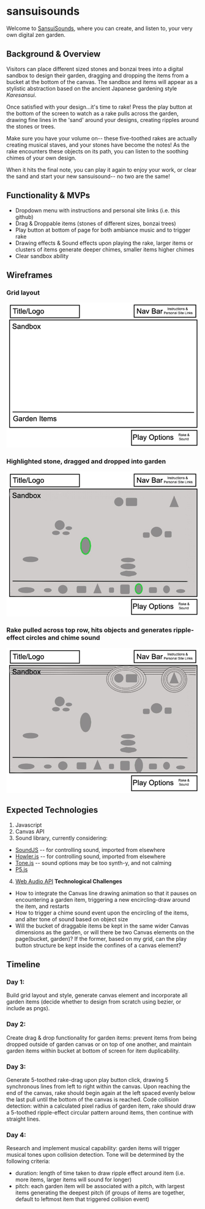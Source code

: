 # sansuisounds

Welcome to [SansuiSounds](https://beccaburten.github.io/sansuisounds/), where you can create, and listen to, your very own digital zen garden.   

## Background & Overview  

Visitors can place different sized stones and bonzai trees into a digital sandbox to design their garden, dragging and dropping the items from a bucket at the 
bottom of the canvas. The sandbox and items will appear as a stylistic abstraction based on the ancient Japanese gardening style *Karesansui*.

Once satisfied with your design...it's time to rake! 
Press the play button at the bottom of the screen to watch as a rake pulls across the garden, drawing fine lines in the 'sand' around your designs, creating ripples around the stones or trees.

Make sure you have your volume on-- these five-toothed rakes are actually creating musical staves, and your stones have become the notes! As the rake encounters these objects on its path, you can listen to the soothing chimes of your own design.

When it hits the final note, you can play it again to enjoy your work, or clear the sand and start your new sansuisound-- no two are the same!


## Functionality & MVPs

- Dropdown menu with instructions and personal site links (i.e. this github)
- Drag & Droppable items (stones of different sizes, bonzai trees)
- Play button at bottom of page for both ambiance music and to trigger rake
- Drawing effects & Sound effects upon playing the rake, larger items or clusters of items generate deeper chimes, smaller items higher chimes
- Clear sandbox ability

## Wireframes
### Grid layout
![wireframe-1](https://github.com/beccaburten/sansuisounds/blob/master/src/images/wireframes/Wireframe%201.jpg)

### Highlighted stone, dragged and dropped into garden
![wireframe-2](https://github.com/beccaburten/sansuisounds/blob/master/src/images/wireframes/Wireframe%202.jpg)


### Rake pulled across top row, hits objects and generates ripple-effect circles and chime sound 
![wireframe-3](https://github.com/beccaburten/sansuisounds/blob/master/src/images/wireframes/Wireframe%203.jpg)


## Expected Technologies
1. Javascript
2. Canvas API
3. Sound library, currently considering:
- [SoundJS](https://createjs.com/soundjs) -- for controlling sound, imported from elsewhere
- [Howler.js](https://github.com/goldfire/howler.js#documentation) -- for controlling sound, imported from elsewhere
- [Tone.js](https://tonejs.github.io/) -- sound options may be too synth-y, and not calming
- [P5.js](https://p5js.org/examples/sound-load-and-play-sound.html)
4. [Web Audio API](https://developer.mozilla.org/en-US/docs/Web/API/Web_Audio_API)
**Technological Challenges**
- How to integrate the Canvas line drawing animation so that it pauses on encountering a garden item, triggering a new encircling-draw around the item, and restarts
- How to trigger a chime sound event upon the encircling of the items, and alter tone of sound based on object size
- Will the bucket of draggable items be kept in the same wider Canvas dimensions as the garden, or will there be two Canvas elements on the page(bucket, garden)? If the former, based on my grid, can the play button structure be kept inside the confines of a canvas element?

## Timeline
### Day 1: 
Build grid layout and style, generate canvas element and incorporate all garden items (decide whether to design from scratch using bezier, or include as pngs).

### Day 2:
Create drag & drop functionality for garden items: prevent items from being dropped outside of garden canvas or on top of one another, and maintain garden items within bucket at bottom of screen for item duplicability.  

### Day 3:
Generate 5-toothed rake-drag upon play button click, drawing 5 synchronous lines from left to right within the canvas. Upon reaching the end of the canvas, rake should begin again at the left spaced evenly below the last pull until the bottom of the canvas is reached. Code collision detection: within a calculated pixel radius of garden item, rake should draw a 5-toothed ripple-effect circular pattern around items, then continue with straight lines.

### Day 4:
Research and implement musical capability: garden items will trigger musical tones upon collision detection. Tone will be determined by the following criteria:
- duration: length of time taken to draw ripple effect around item (i.e. more items, larger items will sound for longer)
- pitch: each garden item will be associated with a pitch, with largest items generating the deepest pitch (if groups of items are together, default to leftmost item that triggered collision event)
